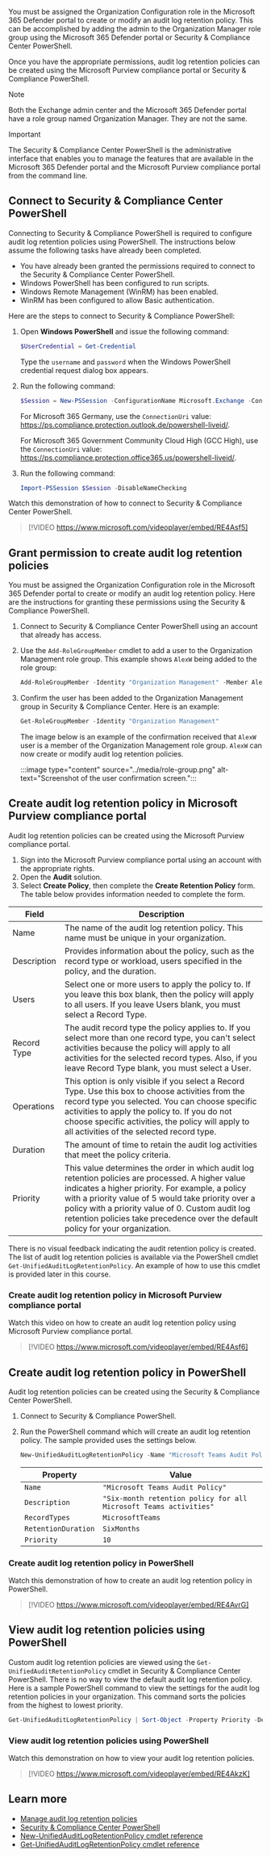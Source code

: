 You must be assigned the Organization Configuration role in the Microsoft 365 Defender portal to create or modify an audit log retention policy. This can be accomplished by adding the admin to the Organization Manager role group using the Microsoft 365 Defender portal or Security & Compliance Center PowerShell.

Once you have the appropriate permissions, audit log retention policies can be created using the Microsoft Purview compliance portal or Security & Compliance PowerShell.

> [!NOTE]
> Both the Exchange admin center and the Microsoft 365 Defender portal have a role group named Organization Manager. They are not the same.

> [!Important]
> The Security & Compliance Center PowerShell is the administrative interface that enables you to manage the features that are available in the Microsoft 365 Defender portal and the Microsoft Purview compliance portal from the command line.

## Connect to Security & Compliance Center PowerShell

Connecting to Security & Compliance PowerShell is required to configure audit log retention policies using PowerShell. The instructions below assume the following tasks have already been completed.

- You have already been granted the permissions required to connect to the Security & Compliance Center PowerShell.
- Windows PowerShell has been configured to run scripts.
- Windows Remote Management (WinRM) has been enabled.
- WinRM has been configured to allow Basic authentication.

Here are the steps to connect to Security & Compliance PowerShell:

1. Open **Windows PowerShell** and issue the following command:

    ```PowerShell
    $UserCredential = Get-Credential
    ```

    Type the `username` and `password` when the Windows PowerShell credential request dialog box appears.

1. Run the following command:

    ```PowerShell
    $Session = New-PSSession -ConfigurationName Microsoft.Exchange -ConnectionUri https://ps.compliance.protection.outlook.com/powershell-liveid/ -Credential $UserCredential -Authentication Basic -AllowRedirection
    ```

    For Microsoft 365 Germany, use the `ConnectionUri` value: <https://ps.compliance.protection.outlook.de/powershell-liveid/>.

    For Microsoft 365 Government Community Cloud High (GCC High), use the `ConnectionUri` value: <https://ps.compliance.protection.office365.us/powershell-liveid/>.

1. Run the following command:

    ```PowerShell
    Import-PSSession $Session -DisableNameChecking
    ```

Watch this demonstration of how to connect to Security & Compliance Center PowerShell.

>
> [!VIDEO https://www.microsoft.com/videoplayer/embed/RE4Asf5]

## Grant permission to create audit log retention policies

You must be assigned the Organization Configuration role in the Microsoft 365 Defender portal to create or modify an audit log retention policy. Here are the instructions for granting these permissions using the Security & Compliance PowerShell.

1. Connect to Security & Compliance Center PowerShell using an account that already has access.
1. Use the `Add-RoleGroupMember` cmdlet to add a user to the Organization Management role group. This example shows `AlexW` being added to the role group:

    ```PowerShell
    Add-RoleGroupMember -Identity "Organization Management" -Member AlexW
    ```

1. Confirm the user has been added to the Organization Management group in Security & Compliance Center. Here is an example:

    ```PowerShell
    Get-RoleGroupMember -Identity "Organization Management"
    ```

    The image below is an example of the confirmation received that `AlexW` user is a member of the Organization Management role group. `AlexW` can now create or modify audit log retention policies.

    :::image type="content" source="../media/role-group.png" alt-text="Screenshot of the user confirmation screen.":::

## Create audit log retention policy in Microsoft Purview compliance portal

Audit log retention policies can be created using the Microsoft Purview compliance portal.

1. Sign into the Microsoft Purview compliance portal using an account with the appropriate rights.
2. Open the **Audit** solution.
3. Select **Create Policy**, then complete the **Create Retention Policy** form. The table below provides information needed to complete the form.

|  Field |  Description |
|---|---|
|  Name | The name of the audit log retention policy. This name must be unique in your organization.  |
|  Description | Provides information about the policy, such as the record type or workload, users specified in the policy, and the duration.  |
|  Users | Select one or more users to apply the policy to. If you leave this box blank, then the policy will apply to all users. If you leave Users blank, you must select a Record Type.  |
|  Record Type | The audit record type the policy applies to. If you select more than one record type, you can't select activities because the policy will apply to all activities for the selected record types. Also, if you leave Record Type blank, you must select a User.  |
|   Operations| This option is only visible if you select a Record Type. Use this box to choose activities from the record type you selected. You can choose specific activities to apply the policy to. If you do not choose specific activities, the policy will apply to all activities of the selected record type.  |
|  Duration | The amount of time to retain the audit log activities that meet the policy criteria.|
| Priority  | This value determines the order in which audit log retention policies are processed. A higher value indicates a higher priority. For example, a policy with a priority value of 5 would take priority over a policy with a priority value of 0. Custom audit log retention policies take precedence over the default policy for your organization.  |

There is no visual feedback indicating the audit retention policy is created. The list of audit log retention policies is available via the PowerShell cmdlet `Get-UnifiedAuditLogRetentionPolicy`. An example of how to use this cmdlet is provided later in this course.

### Create audit log retention policy in Microsoft Purview compliance portal

Watch this video on how to create an audit log retention policy using Microsoft Purview compliance portal.
>
> [!VIDEO https://www.microsoft.com/videoplayer/embed/RE4Asf6]

## Create audit log retention policy in PowerShell

Audit log retention policies can be created using the Security & Compliance Center PowerShell.

1. Connect to Security & Compliance PowerShell.
2. Run the PowerShell command which will create an audit log retention policy. The sample provided uses the settings below.

    ```PowerShell
    New-UnifiedAuditLogRetentionPolicy -Name "Microsoft Teams Audit Policy" -Description "Six-month retention policy for all Microsoft Teams activities" -RecordTypes MicrosoftTeams -RetentionDuration SixMonths -Priority 10
    ```

    |  Property | Value  |
    |---|---|
    |  `Name` |  `"Microsoft Teams Audit Policy"` |
    |  `Description` | `"Six-month retention policy for all Microsoft Teams activities"`  |
    |  `RecordTypes` | `MicrosoftTeams`  |
    |  `RetentionDuration` | `SixMonths`  |
    |  `Priority` | `10`  |

### Create audit log retention policy in PowerShell

Watch this demonstration of how to create an audit log retention policy in PowerShell.
>
> [!VIDEO https://www.microsoft.com/videoplayer/embed/RE4AvrG]

## View audit log retention policies using PowerShell

Custom audit log retention policies are viewed using the `Get-UnifiedAuditRetentionPolicy` cmdlet in Security & Compliance Center PowerShell. There is no way to view the default audit log retention policy. Here is a sample PowerShell command to view the settings for the audit log retention policies in your organization. This command sorts the policies from the highest to lowest priority.

```PowerShell
Get-UnifiedAuditLogRetentionPolicy | Sort-Object -Property Priority -Descending | FL Priority,Name,Description,RecordTypes,Operations,UserIds,RetentionDuration 
```

### View audit log retention policies using PowerShell

Watch this demonstration on how to view your audit log retention policies.
>
> [!VIDEO https://www.microsoft.com/videoplayer/embed/RE4AkzK]

## Learn more

- [Manage audit log retention policies](/microsoft-365/compliance/audit-log-retention-policies?azure-portal=true)
- [Security & Compliance Center PowerShell](/powershell/exchange/office-365-scc/office-365-scc-powershell?azure-portal=true)
- [New-UnifiedAuditLogRetentionPolicy cmdlet reference](/powershell/module/exchange/new-unifiedauditlogretentionpolicy?azure-portal=true)
- [Get-UnifiedAuditLogRetentionPolicy cmdlet reference](/powershell/module/exchange/policy-and-compliance-audit/get-unifiedauditlogretentionpolicy?azure-portal=true)
